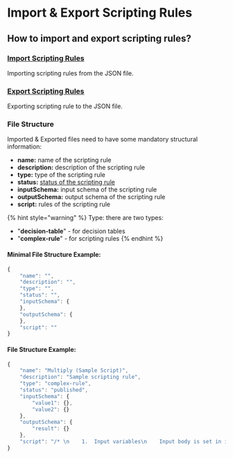 # Import & Export Scripting Rules

## How to import and export scripting rules?

### [Import Scripting Rules](import-scripting-rule.md)

Importing scripting rules from the JSON file.

### [Export Scripting Rules](export-scripting-rule.md)

Exporting scripting rule to the JSON file.

### File Structure

Imported & Exported files need to have some mandatory structural information:

* **name:** name of the scripting rule
* **description:** description of the scripting rule
* **type:** type of the scripting rule
* **status:** [status of the scripting rule](../../import-and-export/broken-reference/)
* **inputSchema:** input schema of the scripting rule
* **outputSchema:** output schema of the scripting rule
* **script:** rules of the scripting rule

{% hint style="warning" %}
Type: there are two types:

* "**decision-table**" - for decision tables
* "**complex-rule**" - for scripting rules
{% endhint %}

#### Minimal File Structure Example:

```javascript
{
    "name": "",
    "description": "",
    "type": "",
    "status": "",
    "inputSchema": {
    },
    "outputSchema": {
    },
    "script": ""
}
```

#### File Structure Example:

```javascript
{
    "name": "Multiply (Sample Script)",
    "description": "Sample scripting rule",
    "type": "complex-rule",
    "status": "published",
    "inputSchema": {
        "value1": {},
        "value2": {}
    },
    "outputSchema": {
        "result": {}
    },
    "script": "/* \n    1.  Input variables\n    Input body is set in input variable \n*/\nlet a = input.value1;\nlet b = input.value2;\n\n/*\n    2.  Define simple \"multiply\" function\n*/\nfunction multiply(a, b) {\n    return a * b;\n}\n\n/*\n    3.  Execute multiply function and store value result variable\n*/\nlet resultMultiply = multiply(a, b);\n\n/*\n    4.  Set output model which is returned in REST API\n*/\noutput.result = resultMultiply;\n\n/*\n    Optionally: It is possible print values to console\n*/\nconsole.log('Result multiply:', resultMultiply);\n\n/*\n    5.  Return output  \n*/\nreturn output;"
}
```
